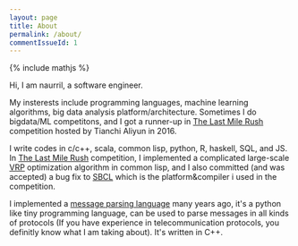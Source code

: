 ```yaml
---
layout: page
title: About
permalink: /about/
commentIssueId: 1
---
```


{% include mathjs %}

Hi, I am naurril, a software engineer.

My insterests include programming languages, machine learning algorithms, big data analysis  platform/architecture. Sometimes I do bigdata/ML competitons, and I got a runner-up in [The Last Mile Rush] competition hosted by Tianchi Aliyun in 2016.

I write codes in c/c++, scala, common lisp, python, R, haskell, SQL, and JS. In [The Last Mile Rush] competition, I implemented a complicated large-scale [VRP] optimization algorithm in common lisp, and I also committed (and was accepted) a bug fix to [SBCL] which is the platform&compiler i used in the competition.

I implemented a [message parsing language] many years ago, it's a python like tiny programming language, can be used to parse messages in all kinds of protocols (If you have experience in telecommunication protocols, you definitly know what I am taking about). It's written in C++.




[The Last Mile Rush]: https://tianchi.aliyun.com/competition/introduction.htm?spm=5176.100066.333.10.k8udBr&raceId=231581
[SBCL]: http://www.sbcl.org
[VRP]: https://en.wikipedia.org/wiki/Vehicle_routing_problem
[message parsing language]: https://sourceforge.net/projects/smpl/
